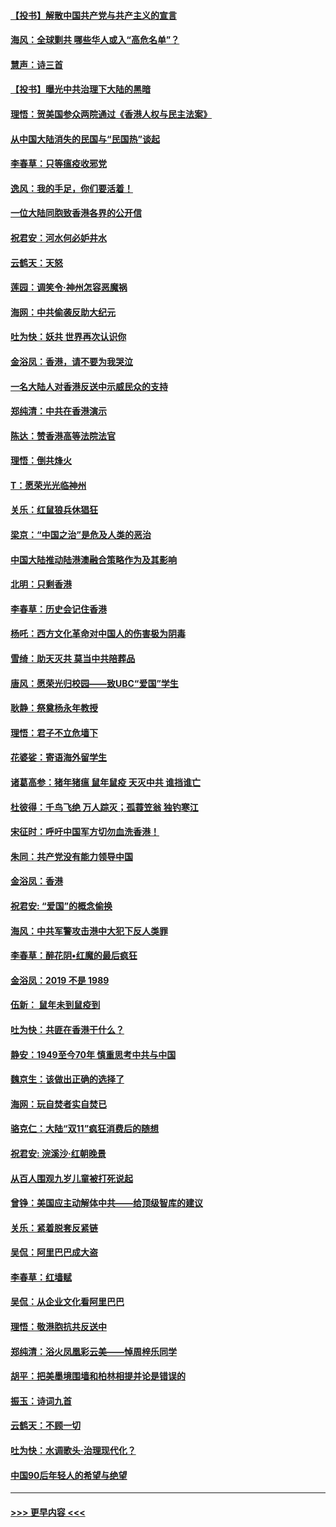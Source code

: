 #### [【投书】解散中国共产党与共产主义的宣言](../pages/nsc993/n11679177.md?t=11252001) 
#### [海风：全球剿共 哪些华人或入“高危名单”？](../pages/nsc993/n11678617.md?t=11252001) 
#### [慧声：诗三首](../pages/nsc993/n11678848.md?t=11252001) 
#### [【投书】曝光中共治理下大陆的黑暗](../pages/nsc993/n11678674.md?t=11252001) 
#### [理悟：贺美国参众两院通过《香港人权与民主法案》](../pages/nsc993/n11678104.md?t=11252001) 
#### [从中国大陆消失的民国与“民国热”谈起](../pages/nsc993/n11678075.md?t=11252001) 
#### [李春草：只等瘟疫收邪党](../pages/nsc993/n11677308.md?t=11252001) 
#### [逸风：我的手足，你们要活着！](../pages/nsc993/n11676352.md?t=11252001) 
#### [一位大陆同胞致香港各界的公开信](../pages/nsc993/n11675761.md?t=11252001) 
#### [祝君安：河水何必妒井水](../pages/nsc993/n11675746.md?t=11252001) 
#### [云鹤天：天怒](../pages/nsc993/n11675718.md?t=11252001) 
#### [莲园：调笑令‧神州怎容恶魔祸](../pages/nsc993/n11675648.md?t=11252001) 
#### [海网：中共偷袭反助大纪元](../pages/nsc993/n11673515.md?t=11252001) 
#### [吐为快：妖共 世界再次认识你](../pages/nsc993/n11673506.md?t=11252001) 
#### [金浴凤：香港，请不要为我哭泣](../pages/nsc993/n11673248.md?t=11252001) 
#### [一名大陆人对香港反送中示威民众的支持](../pages/nsc993/n11672615.md?t=11252001) 
#### [郑纯清：中共在香港演示](../pages/nsc993/n11670539.md?t=11252001) 
#### [陈达：赞香港高等法院法官](../pages/nsc993/n11669542.md?t=11252001) 
#### [理悟：倒共烽火](../pages/nsc993/n11668844.md?t=11252001) 
#### [T：愿荣光光临神州](../pages/nsc993/n11668421.md?t=11252001) 
#### [关乐：红鼠狼兵休猖狂](../pages/nsc993/n11668378.md?t=11252001) 
#### [梁京：“中国之治”是危及人类的恶治](../pages/nsc993/n11668328.md?t=11252001) 
#### [中国大陆推动陆港澳融合策略作为及其影响](../pages/nsc993/n11668157.md?t=11252001) 
#### [北明：只剩香港](../pages/nsc993/n11668002.md?t=11252001) 
#### [李春草：历史会记住香港](../pages/nsc993/n11667927.md?t=11252001) 
#### [杨吒：西方文化革命对中国人的伤害极为阴毒](../pages/nsc993/n11664521.md?t=11252001) 
#### [雪绮：助天灭共 莫当中共陪葬品](../pages/nsc993/n11662650.md?t=11252001) 
#### [唐风：愿荣光归校园——致UBC“爱国”学生](../pages/nsc993/n11662194.md?t=11252001) 
#### [耿静：祭奠杨永年教授](../pages/nsc993/n11662514.md?t=11252001) 
#### [理悟：君子不立危墙下](../pages/nsc993/n11662172.md?t=11252001) 
#### [花婆娑：寄语海外留学生](../pages/nsc993/n11662121.md?t=11252001) 
#### [诸葛高参：猪年猪瘟 鼠年鼠疫 天灭中共 谁挡谁亡](../pages/nsc993/n11661980.md?t=11252001) 
#### [杜彼得：千鸟飞绝 万人踪灭；孤蓑笠翁 独钓寒江](../pages/nsc993/n11661170.md?t=11252001) 
#### [宋征时：呼吁中国军方切勿血洗香港！](../pages/nsc993/n11415318.md?t=11252001) 
#### [朱同：共产党没有能力领导中国](../pages/nsc993/n11660421.md?t=11252001) 
#### [金浴凤：香港](../pages/nsc993/n11660419.md?t=11252001) 
#### [祝君安: “爱国”的概念偷换](../pages/nsc993/n11659706.md?t=11252001) 
#### [海风：中共军警攻击港中大犯下反人类罪](../pages/nsc993/n11659632.md?t=11252001) 
#### [李春草：醉花阴•红魔的最后疯狂](../pages/nsc993/n11659287.md?t=11252001) 
#### [金浴凤：2019 不是 1989](../pages/nsc993/n11657663.md?t=11252001) 
#### [伍新： 鼠年未到鼠疫到](../pages/nsc993/n11655098.md?t=11252001) 
#### [吐为快：共匪在香港干什么？](../pages/nsc993/n11654891.md?t=11252001) 
#### [静安：1949至今70年 慎重思考中共与中国](../pages/nsc993/n11651244.md?t=11252001) 
#### [魏京生：该做出正确的选择了](../pages/nsc993/n11653084.md?t=11252001) 
#### [海网：玩自焚者实自焚已](../pages/nsc993/n11652423.md?t=11252001) 
#### [骆克仁：大陆“双11”疯狂消费后的随想](../pages/nsc993/n11652305.md?t=11252001) 
#### [祝君安: 浣溪沙·红朝晚景](../pages/nsc993/n11652258.md?t=11252001) 
#### [从百人围观九岁儿童被打死说起](../pages/nsc993/n11651030.md?t=11252001) 
#### [曾铮：美国应主动解体中共——给顶级智库的建议](../pages/nsc993/n11649888.md?t=11252001) 
#### [关乐：紧着脱套反紧链](../pages/nsc993/n11649069.md?t=11252001) 
#### [吴侃：阿里巴巴成大盗](../pages/nsc993/n11645523.md?t=11252001) 
#### [李春草：红墙赋](../pages/nsc993/n11646389.md?t=11252001) 
#### [吴侃：从企业文化看阿里巴巴](../pages/nsc993/n11645476.md?t=11252001) 
#### [理悟：敬港胞抗共反送中](../pages/nsc993/n11645466.md?t=11252001) 
#### [郑纯清：浴火凤凰彩云美——悼周梓乐同学](../pages/nsc993/n11645155.md?t=11252001) 
#### [胡平：把美墨境围墙和柏林相提并论是错误的](../pages/nsc993/n11645134.md?t=11252001) 
#### [振玉：诗词九首](../pages/nsc993/n11644081.md?t=11252001) 
#### [云鹤天：不顾一切](../pages/nsc993/n11643508.md?t=11252001) 
#### [吐为快：水调歌头·治理现代化？](../pages/nsc993/n11643485.md?t=11252001) 
#### [中国90后年轻人的希望与绝望](../pages/nsc993/n11642317.md?t=11252001) 

----
#### [ >>> 更早内容 <<< ](../indexes/nsc993-earlier.md)
